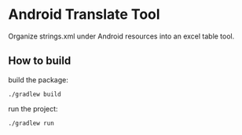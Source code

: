 # Android Translate Tool

Organize strings.xml under Android resources into an excel table tool.

## How to build

build the package:
```shell script
./gradlew build
```

run the project:
```shell script
./gradlew run
```